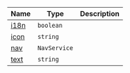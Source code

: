 <section id="main" data-note="AUTO-GENERATED CONTENT, DO NOT EDIT DIRECTLY!">

| Name                                                                                                | Type                    | Description |
| --------------------------------------------------------------------------------------------------- | ----------------------- | ----------- |
| [i18n](https://nguix-starter.lamnhan.com/content/reference/classes/navindicatorcomponent.html#i18n) | <code>boolean</code>    |             |
| [icon](https://nguix-starter.lamnhan.com/content/reference/classes/navindicatorcomponent.html#icon) | <code>string</code>     |             |
| [nav](https://nguix-starter.lamnhan.com/content/reference/classes/navindicatorcomponent.html#nav)   | <code>NavService</code> |             |
| [text](https://nguix-starter.lamnhan.com/content/reference/classes/navindicatorcomponent.html#text) | <code>string</code>     |             |

</section>
